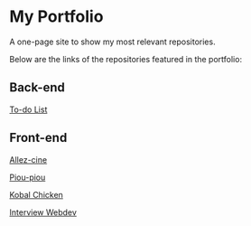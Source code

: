 # My Portfolio

A one-page site to show my most relevant repositories.

Below are the links of the repositories featured in the portfolio:

## Back-end

[To-do List](https://becode-todolist.herokuapp.com/ "To-do List")


## Front-end

[Allez-cine](https://ja-r.github.io/frontend-AllezCine/ "Allez-cine")

[Piou-piou](https://nicolashacala.github.io/piou-piou/ "Piou-piou")

[Kobal Chicken](https://nicolashacala.github.io/restaurant-css-framework/ "Kobal Chicken")

[Interview Webdev](https://nicolashacala.github.io/interview-webdev/ "Interview Webdev")